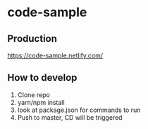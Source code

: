 # code-sample

## Production
https://code-sample.netlify.com/

## How to develop
1) Clone repo
2) yarn/npm install
3) look at package.json for commands to run
4) Push to master, CD will be triggered
